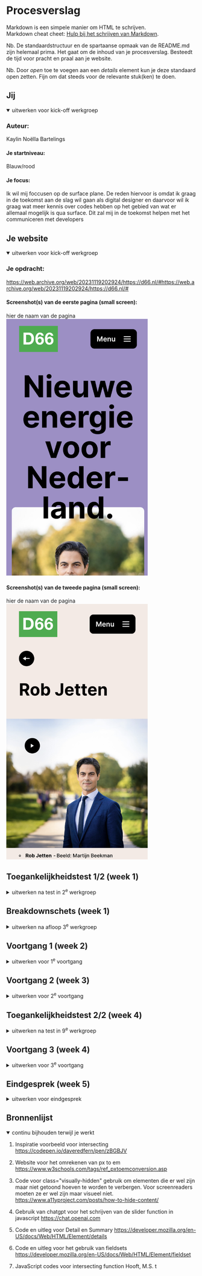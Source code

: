# Procesverslag
Markdown is een simpele manier om HTML te schrijven.  
Markdown cheat cheet: [Hulp bij het schrijven van Markdown](https://github.com/adam-p/markdown-here/wiki/Markdown-Cheatsheet).

Nb. De standaardstructuur en de spartaanse opmaak van de README.md zijn helemaal prima. Het gaat om de inhoud van je procesverslag. Besteedt de tijd voor pracht en praal aan je website.

Nb. Door *open* toe te voegen aan een *details* element kun je deze standaard open zetten. Fijn om dat steeds voor de relevante stuk(ken) te doen.





## Jij

<details open>
  <summary>uitwerken voor kick-off werkgroep</summary>

  ### Auteur:
  Kaylin Noëlla Bartelings

  #### Je startniveau:
  Blauw/rood

  #### Je focus:
  Ik wil mij foccusen op de surface plane. De reden hiervoor is omdat ik graag in de toekomst aan de slag wil gaan als digital designer en daarvoor wil ik graag wat meer kennis over codes hebben op het gebied van wat er allemaal mogelijk is qua surface. Dit zal mij in de toekomst helpen met het communiceren met developers
</details>



## Je website

<details open>
  <summary>uitwerken voor kick-off werkgroep</summary>

  ### Je opdracht:
  https://web.archive.org/web/20231119202924/https://d66.nl/#https://web.archive.org/web/20231119202924/https://d66.nl/# 
  #### Screenshot(s) van de eerste pagina (small screen): 
  hier de naam van de pagina  
  <img src="./readme-images/screenshot_home_page.png" width="375px" alt="de home pagina van d66">

  #### Screenshot(s) van de tweede pagina (small screen):
  hier de naam van de pagina  
  <img src="./readme-images/screenshot_rob_jetten_page.png" width="375px" alt="de detail pagina over Rob Jetten">
 
</details>



## Toegankelijkheidstest 1/2 (week 1)

<details>
  <summary>uitwerken na test in 2<sup>e</sup> werkgroep</summary>

  ### Bevindingen
  Een van de belangerijkste bevindingen was dat de site ten eerste erg inconsistent is met het stylen van links en buttons. linken zien er soms uit als buttons en soms zien buttons eruit als linkjes. 

  Ook gebruikt de site van d66 niet overal een h1 element en gebruiken zij veel divs. ze gebruiken niet altijd ul en li tags voor lijsten.
</details>



## Breakdownschets (week 1)

<details>
  <summary>uitwerken na afloop 3<sup>e</sup> werkgroep</summary>

  ### de hele pagina: 
  <img src="./readme-images/break_down_schets_home_d66.jpg" width="375px" alt="breakdown van de hele home pagina">

  ### dynamisch deel (bijv menu): 
  <img src="./readme-images/break_down_schets_menu.jpg" width="375px" alt="breakdown van menu">

</details>



## Voortgang 1 (week 2)

<details>
  <summary>uitwerken voor 1<sup>e</sup> voortgang</summary>

  ### Stand van zaken
  Het selecteren van een site die ik wilde nabouwen vergde wat tijd, aangezien ik een "mooie" site wilde kiezen. Mijn initiële overweging was om een website te kiezen die bekroond was met een Awwward, maar deze bleken vaak te complex voor mijn vaardigheidsniveau. Niettemin vond ik het belangerijk en leuk om een site te kiezen waarmee ik creatief kon omgaan met de surface plane, omdat ik mijn expertise op dat gebied wil uitbreiden.

  Wat betreft de voortgang in het schrijven van semantisch correcte code, ben ik tot nu toe tevreden. Ik leer steeds nieuwe en verbeterde manieren om code op een correcte manier te structureren en te schrijven. Het leren van op een nieuwe manier is uitdagend maar ik denk wel veel te leren over toegankelijkheid.

  Het belang van semantisch correcte code wordt steeds duidelijker voor mij, omdat het ervoor zorgt dat de website niet alleen visueel aantrekkelijk is, maar ook begrijpelijk voor verschillende gebruikers, inclusief degenen die afhankelijk zijn van schermlezers of andere hulpmiddelen voor toegankelijkheid.


  ### Agenda voor meeting
  samen met je groepje opstellen

  | Kaylin Noella Bartelings 
  |semantische correct geschreven html code

  |Sander
  |semantische correct geschreven html code

  |Diya
  |semantische correct geschreven html code

  |Insa
  |semantische correct geschreven html code

  ### Verslag van meeting
  Tijdens deze eerste feedback sessie was er nog relatief weinig om concreet feedback op te geven dan enkel over de html, sanne gaf aan dat mijn html redelijk goed en semantisch geschreven was. Wel adviseerde hij gebruik te maken van aria-labels om het zo voor mensen met een beperking en screen reader makkelijker te maken. Ik had goed gebruik maakt van de bestaande html tags maar moest alle alts nog wel invullen.
</details>


## Voortgang 2 (week 3)

<details>
  <summary>uitwerken voor 2<sup>e</sup> voortgang</summary>

  ### Stand van zaken
  De afgelopen week heb ik De afgelopen week heb ik mij gefocust op het optimaliseren van de HTML- en CSS-code. Ik heb me specifiek gericht op het gebruik van semantisch correcte HTML om de structuur van de website te verbeteren en ervoor te zorgen dat deze goed wordt geïnterpreteerd door screenreaders.
  
  Daarnaast heb ik me beziggehouden met het implementeren van JavaScript-functionaliteiten. Een van de functies die ik heb toegevoegd, is het dynamisch veranderen van achtergrondkleuren van secties op basis van scrollen. Ook heb ik een slider gemaakt.

  Wat betreft CSS heb ik me gericht op optimalisatie om een schone en efficiënte codebasis te behouden. Ik heb aandacht besteed aan het vermijden van herhalingen en het gebruik van selectoren om de styling van de website en mijn kennis van css te verbeteren.

  Ik zou nog graag mijn css schoner willen coderen om herhaling te voorkomen, ik zou graag classes willen gebruiken maar ik ben mij ervan bewust dat dat niet altijd de beste oplossing is. ik leer te werken met nieuwe selectoren.

  Ook heb ik geleerd om te stylen met ::before en ::after en te werken met en accordions met de html tages detail en summary. Op de pagina van D66 hebben zij een accordions met een button waar een plusje in staat als hij ingeplakt is en een min als hij uitgeklapt is. Normaal gesproken zou ik hier een image of een span voor gebruiken maar Sanne legde uit in de les dat ik hier ook een ::after voor kon gebruiken. ik had wel eens met ::after en ::before gewerkt maar niet vaak dus hij legde mij uit hoe ik dit het beste kon doen en ik heb hier veel van geleerd en vervolgens ook voor de button in mijn footer gebruikt die vervolgens met javascript in en uitklapt.

  ### Agenda voor meeting
  samen met je groepje opstellen

  | Kaylin Noella Bartelings 
  css optimaliseren
  filter
  semantiek 
  Hero, hamburger en images

  |Sander
  css optimaliseren
  filter
  semantiek 
  Hero, hamburger en images

  |Diya
  css optimaliseren
  filter
  semantiek 
  Hero, hamburger en images

  |Insa
  css optimaliseren
  filter
  semantiek 
  Hero, hamburger en images

  ### Verslag van meeting
  Deze week had ik zelf niet heel veel vragen voor tijdens de feedback sessie, ik had de meeste dingen waar ik tegen aan liep of al zelf op kunnen lossen doormiddel van googelen, vragen aan medestudenten of door het aan sanne te vragen in de les. wel liep ik tegen een puntje aan dat ik niet wist hoe ik de labels in een input veld kon laten vergoten en verkleinen als er een focus is. Ik had dit gevraagd aan de student assisent tijdens de feedback sessie en hij gaf aan dat ik sowiso met :focus moest werken maar hoe het verder werkte met het schalen van het label was nog niet helemaal duidelijk voor ons beide. (ik besloot dit op te schrijven en later zelf te googelen of aan sanne te vragen)

  Verder gaf hij aan dat mijn html er semantisch goed uit zag maar mijn css misschien nog wat cleaner kon door bijv. margins en paddings op te nemen als variabel in mijn :root. 
</details>



## Toegankelijkheidstest 2/2 (week 4)

<details>
  <summary>uitwerken na test in 9<sup>e</sup> werkgroep</summary>

  ### Bevindingen
  Met de tweede test ben ik mijn eigen site gaan testen, uit de test kwam dat ik wel gebruik maakte van het H1 element per pagina, mijn video speelt niet automatisch af en is te bedienen en op pauze te zetten dus dat is postief. Ik gebruik voor linkjes a elementen. De site heeft geen horizontale scroll en elke slider is te bedienen met buttons. Alle images hebben alt's.


  Ook maakte de orginele site van d66 niet goed gebruik van heading elementen en is mijn site semantischer opgebouwd en maakt maar gebruik van 1 div. Ik heb styling voor buttons en voor links gescheiden gehouden en niet overgenomen van de site omdat hun inconsisent waren.
</details>



## Voortgang 3 (week 4)

<details>
  <summary>uitwerken voor 3<sup>e</sup> voortgang</summary>

  ### Stand van zaken
  Deze week ben ik aan de slag gegaan met het coderen van de tweede pagina, hier staan elementen als video en accordions op.

  ik heb me gericht op het coderen van de footer voor de website. Een goed ontworpen footer is essentieel voor het verstrekken van belangrijke informatie en navigatiemogelijkheden. Hierbij heb ik geprobeerd mijn code schoon en efficiënt te houden.

  Omdat ik surfaceplane heb gekozen heb ik een video toegevoegd aan mijn site. om ervoor te zorgen dat mijn site nog steeds toeganekelijk is is het voor mij belangerijk dat de video niet gelijk afspeelt en dat hij te bedienen is.

  Verder heb ik mij gefocust op het testen van hoe toegankelijk mijn site was, en ben ik met een screen reader door kopjes gegaan en dit werkte allemaal.

  ### Agenda voor meeting

  | Kaylin Noella Bartelings 
  css optimaliseren
  semantiek 
  Form en labels

  | Sander
  css optimaliseren
  semantiek 
  Form en labels

  | Insa
  css optimaliseren
  semantiek 
  Form en labels

 | Diya
  css optimaliseren
  semantiek 
  Form en labels


  ### Verslag van meeting
  Aangezien mijn vraag tijdens de vorige feedback sessie niet volledig beantwoord kon worden vroeg ik de vraag tijdens deze laatste feedback sessie opnieuw aan Sanne, hij heeft een voorbeeld in codepen gemaakt terwijl ik meeschreef in mijn eigen code. Sanne legte uit dat :has hiervoor handig was omdat :has controleert of een element een bepaalde eigenschap bezit, als dat het geval is dan zal hij de codes en styling uitvoeren. Ik heb has eerder gebruikt op advies van Sanne dus ik wist inmiddes wat de functie van :has voor was maar ik heb er nog niet vaak mee gewerkt dus ik had niet gelijk door dat ik :has hiervoor kon gebruiken. 

  Ook had ik een vraag over een semantisch puntje in mijn footer. Ik had namelijk een section aangemaakt in mijn footer en ik wist niet helemaal zeker of dit oke was maar volgens sanne was dit juist goed omdat het dan voor screenreaders makkelijk was.
</details>


## Eindgesprek (week 5)

<details>
  <summary>uitwerken voor eindgesprek</summary>

  ### Je uitkomst - karakteristiek screenshots:
  <img src="readme-images/dummy-plaatje.jpg" width="375px" alt="uitomst opdracht 1">


  ### Dit ging goed/Heb ik geleerd: 
  Ik heb geleerd om te werken met ::after. Voor de footer en accordions heb ik buttons die open en dichtklappen als je erop klikt. als het open is heeft de button een min, als het dicht is een plusje. normaal zou ik dit doen met een img maar sanne heeft mij geleerd dat dit mogelijk is met ::after en dat dit gewoon het zelfde werkt als stylen van andere elementen. 

  <img src="./readme-images/screenshot_footer_button_styling_after.png" width="375px" alt="footer button gestyled met ::after">

  Ook heb ik geleerd te werken met dubbele forms achter elkaar, de site vraagt de gebruiker een vraag en aan de hand van die keuze wordt de gebruiker door gestuurd naar een volgend form maar de geberuiker blijft op dezelfde pagina. dit betekent dat er twee forms zijn waarvan er een verborgen moet zijn en te voorschijn moet komen als de andere bantwoord is. ik had dit nog nooit gedaan dus dit is zeker iets wat ik geleerd heb. 
  
  <img src="./readme-images/screenshot_dubbele_form.png" width="375px" alt="dubbel form met css codes">

   ook hier werk ik voor het tweede form weer met has. als de gebruiker een label heeft aangeklikt kleurt deze als bevestiging dat hij is aangeklikt.

  <img src="./readme-images/screenshot_label_has_checked.png" width="375px" alt="label has checked code">


  Ik heb geleerd hoe ik in css een darkmode maak, ik heb hier nog nooit eerder meegewerkt dus dit was nieuw voor mij. Het bleek helemaal niet zo heen ingewikkeld te zijn en door custom properties kan je dit heel snel aanpassen.

  <img src="./readme-images/screenshot_dark_mode.png" width="375px" alt="code voor darkmode functie">



  ### Dit was lastig/Is niet gelukt:
  Ik wilde werken met een veranderde achtergrond op basis van scroll, ik zie dit namelijk veel bij awwward sites en wilde graag dit zelf een keer toepassen en progammeren. Ik had hier nog nooit meegewerkt dus ik wist niet zo goed hoe en waar ik moest beginnen. Na wat uitleg en codes van sanne begreep ik een beetje hoe en wat. zelf zou ik niet uit mijn hoofd deze code geschreven kunnen hebben. Maar na de uitleg begreep ik in grote lijnen wel wat er stond en werkte het.
  <img src="./readme-images/screenshot_js_code_intersecting.png" width="375px" alt="javascript codes voor intersecting function">

  Op de site van D66 werken zij met een slider die te bedienen is met buttons, ik heb hiervoor met behulp van chatgpt een slider function gemaakt in JavaScript. Ik ben zelf niet goed met javascript dus ik heb chatgpt gevraagd om mij hierbij te helpen. Chatgpt schrijft een stuk geavanceerdere codes dan ik kan schrijven en zelfs kan lezen dus ik heb Jake en Sanne gevraagd mee te kijken en uitleg te geven over wat er staat en heb hierdoor nieuwe dingen geleerd zoals wat een % is. een % is een modulo, dit kijkt naar hoevaak het getal in het hele past, dat wat over blijft is de modulo. ook heb ik geleerd dat => een nieuwe manier van functies schrijven is.

  <img src="./readme-images/screenshot_js_code_slider.png" width="375px" alt="javascript codes voor slider function">

  De slider wordt op meerdere plekken gebruikt, in principe zou ik dus 1 functie kunnen schrijven voor alle sliders, sanne gaf aan dat dit bijv kan doormiddel van een object bijv. 

  Ook schuift de slider helemaal op als ik met de screenreader erdoor heen tab met de screenreader, ik heb met sanne overlegt hoe ik dit zou kunnen oplossen maar dit zou erg omslachtig zijn en ik wil niet aan de slag als developer dus hij adviseerde mij hier niet al te veel over in te zitten.

  <img src="./readme-images/screenshot_js_code_slider.png" width="375px alt="slider die opschuift door screenreader">
</details>



## Bronnenlijst

<details open>
  <summary>continu bijhouden terwijl je werkt</summary>

  1. Inspiratie voorbeeld voor intersecting 
  https://codepen.io/daveredfern/pen/zBGBJV

  2. Website voor het omrekenen van px to em
  https://www.w3schools.com/tags/ref_pxtoemconversion.asp

  3. Code voor class="visually-hidden" gebruik om elementen die er wel zijn maar niet getoond hoeven te worden te verbergen. Voor screenreaders moeten ze er wel zijn maar visueel niet.
  https://www.a11yproject.com/posts/how-to-hide-content/

  4. Gebruik van chatgpt voor het schrijven van de slider function in javascript 
  https://chat.openai.com

  5. Code en uitleg voor Detail en Summary 
  https://developer.mozilla.org/en-US/docs/Web/HTML/Element/details

  6. Code en uitleg voor het gebruik van fieldsets 
  https://developer.mozilla.org/en-US/docs/Web/HTML/Element/fieldset

  7. JavaScript codes voor intersecting function
  Hooft, M.S. t 

</details>

